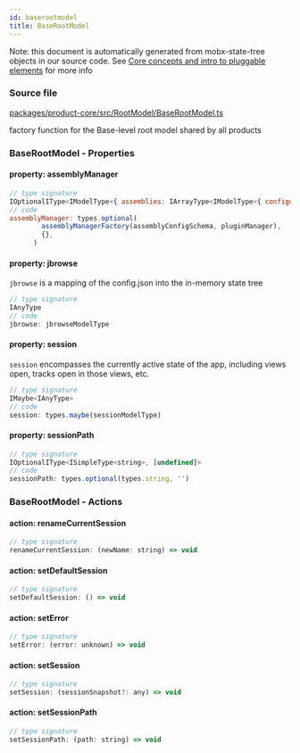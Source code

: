 ```yaml
---
id: baserootmodel
title: BaseRootModel
---
```


Note: this document is automatically generated from mobx-state-tree objects in
our source code. See
[Core concepts and intro to pluggable elements](/docs/developer_guide/) for more
info

### Source file

[packages/product-core/src/RootModel/BaseRootModel.ts](https://github.com/GMOD/jbrowse-components/blob/main/packages/product-core/src/RootModel/BaseRootModel.ts)

factory function for the Base-level root model shared by all products

### BaseRootModel - Properties

#### property: assemblyManager

```js
// type signature
IOptionalIType<IModelType<{ assemblies: IArrayType<IModelType<{ configuration: IMaybe<IReferenceType<IAnyType>>; }, { cytobands: Feature[]; error: unknown; loaded: boolean; loadingP: Promise<void>; lowerCaseRefNameAliases: RefNameAliases; refNameAliases: RefNameAliases; volatileRegions: BasicRegion[]; } & ... 5 more...
// code
assemblyManager: types.optional(
        assemblyManagerFactory(assemblyConfigSchema, pluginManager),
        {},
      )
```

#### property: jbrowse

`jbrowse` is a mapping of the config.json into the in-memory state tree

```js
// type signature
IAnyType
// code
jbrowse: jbrowseModelType
```

#### property: session

`session` encompasses the currently active state of the app, including views
open, tracks open in those views, etc.

```js
// type signature
IMaybe<IAnyType>
// code
session: types.maybe(sessionModelType)
```

#### property: sessionPath

```js
// type signature
IOptionalIType<ISimpleType<string>, [undefined]>
// code
sessionPath: types.optional(types.string, '')
```

### BaseRootModel - Actions

#### action: renameCurrentSession

```js
// type signature
renameCurrentSession: (newName: string) => void
```

#### action: setDefaultSession

```js
// type signature
setDefaultSession: () => void
```

#### action: setError

```js
// type signature
setError: (error: unknown) => void
```

#### action: setSession

```js
// type signature
setSession: (sessionSnapshot?: any) => void
```

#### action: setSessionPath

```js
// type signature
setSessionPath: (path: string) => void
```
